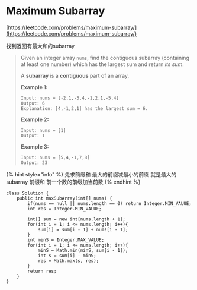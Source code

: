 # Maximum Subarray

[https://leetcode.com/problems/maximum-subarray/](https://leetcode.com/problems/maximum-subarray/)

找到返回有最大和的subarray

> Given an integer array `nums`, find the contiguous subarray (containing at least one number) which has the largest sum and return _its sum_.
>
> A **subarray** is a **contiguous** part of an array.
>
> &#x20;
>
> **Example 1:**
>
> ```
> Input: nums = [-2,1,-3,4,-1,2,1,-5,4]
> Output: 6
> Explanation: [4,-1,2,1] has the largest sum = 6.
> ```
>
> **Example 2:**
>
> ```
> Input: nums = [1]
> Output: 1
> ```
>
> **Example 3:**
>
> ```
> Input: nums = [5,4,-1,7,8]
> Output: 23
> ```

{% hint style="info" %}
先求前缀和 最大的前缀减最小的前缀 就是最大的subarray 前缀和 前一个数的前缀加当前数
{% endhint %}

```
class Solution {
    public int maxSubArray(int[] nums) {
        if(nums == null || nums.length == 0) return Integer.MIN_VALUE;
        int res = Integer.MIN_VALUE;
        
        int[] sum = new int[nums.length + 1];
        for(int i = 1; i <= nums.length; i++){
            sum[i] = sum[i - 1] + nums[i - 1];
        }
        int minS = Integer.MAX_VALUE;
        for(int i = 1; i <= nums.length; i++){
            minS = Math.min(minS, sum[i - 1]);
            int s = sum[i] - minS;
            res = Math.max(s, res);
        }
        return res;
    }
}
```
